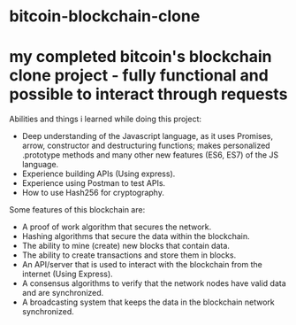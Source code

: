 # bitcoin-blockchain-clone
my completed bitcoin's blockchain clone project - fully functional and possible to interact through requests
============================================================

Abilities and things i learned while doing this project:

- Deep understanding of the Javascript language, as it uses Promises, arrow, constructor and destructuring functions; makes personalized .prototype methods and many other new features (ES6, ES7) of the JS language.
- Experience building APIs (Using express).
- Experience using Postman to test APIs.
- How to use Hash256 for cryptography.



Some features of this blockchain are:

- A proof of work algorithm that secures the network.
- Hashing algorithms that secure the data within the blockchain.
- The ability to mine (create) new blocks that contain data.
- The ability to create transactions and store them in blocks.
- An API/server that is used to interact with the blockchain from the internet (Using Express).
- A consensus algorithms to verify that the network nodes have valid data and are synchronized.
- A broadcasting system that keeps the data in the blockchain network synchronized.


